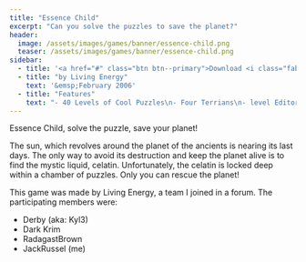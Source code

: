 ```yaml
---
title: "Essence Child"
excerpt: "Can you solve the puzzles to save the planet?"
header:
  image: /assets/images/games/banner/essence-child.png
  teaser: /assets/images/games/banner/essence-child.png
sidebar:
  - title: '<a href="#" class="btn btn--primary">Download <i class="fab fa-fw fa-windows" aria-hidden="true"></i></a>'
  - title: "by Living Energy"
    text: '&emsp;February 2006'
  - title: "Features"
    text: "- 40 Levels of Cool Puzzles\n- Four Terrians\n- level Editor"
---
```


Essence Child, solve the puzzle, save your planet!

The sun, which revolves around the planet of the ancients is nearing its last days. The only way to avoid its destruction and keep the planet alive is to find the mystic liquid, celatin. Unfortunately, the celatin is locked deep within a chamber of puzzles. Only you can rescue the planet!

This game was made by Living Energy, a team I joined in a forum. The participating members were:
* Derby (aka: Kyl3)
* Dark Krim
* RadagastBrown
* JackRussel (me)
